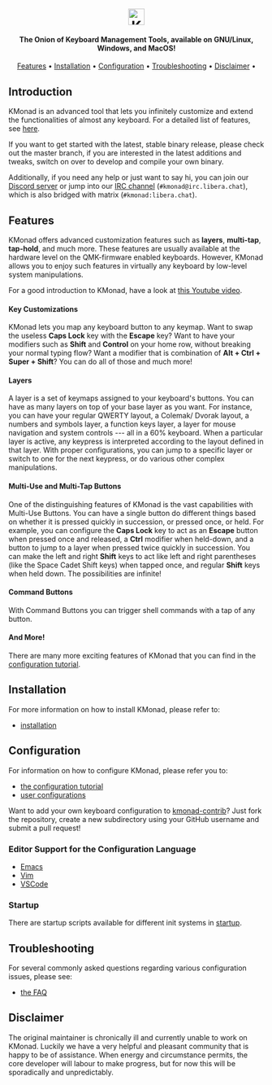 <h1 align="center">
 <img alt="KMonad" title="KMonad" height="32" src="kmonad.svg"/>
</h1>

<h4 align="center">The Onion of Keyboard Management Tools, available on GNU/Linux, Windows, and MacOS!</h4>

<p align="center">
<a href="#features">Features</a> •
<a href="#installation">Installation</a> •
<a href="#configuration">Configuration</a> •
<a href="#troubleshooting">Troubleshooting</a> •
<a href="#disclaimer">Disclaimer</a> •
</p>

## Introduction

KMonad is an advanced tool that lets you infinitely customize and extend the functionalities of almost any keyboard. For a detailed list of features, see [here](#features).

If you want to get started with the latest, stable binary release, please check out the master branch, if you are interested in the latest additions and tweaks, switch on over to develop and compile your own binary.

Additionally, if you need any help or just want to say hi, you can join our [Discord server](https://discord.gg/3tFfWmnahN) or jump into our [IRC channel](https://web.libera.chat/#kmonad) (`#kmonad@irc.libera.chat`), which is also bridged with matrix (`#kmonad:libera.chat`).

## Features


KMonad offers advanced customization features such as **layers**, **multi-tap**, **tap-hold**, and much more. These features are usually available at the hardware level on the QMK-firmware enabled keyboards. However, KMonad allows you to enjoy such features in virtually any keyboard by low-level system manipulations.

For a good introduction to KMonad, have a look at [this Youtube video](https://www.youtube.com/watch?v=Dhj1eauljwU).



#### Key Customizations

KMonad lets you map any keyboard button to any keymap. Want to swap the useless **Caps Lock** key with the **Escape** key? Want to have your modifiers such as **Shift** and **Control** on your home row, without breaking your normal typing flow? Want a modifier that is combination of **Alt + Ctrl + Super + Shift**? You can do all of those and much more!

#### Layers

A layer is a set of keymaps assigned to your keyboard's buttons. You can have as many layers on top of your base layer as you want. For instance, you can have your regular QWERTY layout, a Colemak/ Dvorak layout, a numbers and symbols layer, a function keys layer, a layer for mouse navigation and system controls --- all in a 60% keyboard. When a particular layer is active, any keypress is interpreted according to the layout defined in that layer. With proper configurations, you can jump to a specific layer or switch to one for the next keypress, or do various other complex manipulations.

#### Multi-Use and Multi-Tap Buttons

One of the distinguishing features of KMonad is the vast capabilities with Multi-Use Buttons. You can have a single button do different things based on whether it is pressed quickly in succession, or pressed once, or held. For example, you can configure the **Caps Lock** key to act as an **Escape** button when pressed once and released, a **Ctrl** modifier when held-down, and a button to jump to a layer when pressed twice quickly in succession. You can make the left and right **Shift** keys to act like left and right parentheses (like the Space Cadet Shift keys) when tapped once, and regular **Shift** keys when held down. The possibilities are infinite!

#### Command Buttons

With Command Buttons you can trigger shell commands with a tap of any button.

#### And More!

There are many more exciting features of KMonad that you can find in the [configuration tutorial](keymap/tutorial.kbd).


## Installation
For more information on how to install KMonad, please refer to:
- [installation](doc/installation.md)

## Configuration

For information on how to configure KMonad, please refer you to:
- [the configuration tutorial](keymap/tutorial.kbd)
- [user configurations](https://github.com/kmonad/kmonad-contrib)

Want to add your own keyboard configuration to [kmonad-contrib]? Just
fork the repository, create a new subdirectory using your GitHub
username and submit a pull request!

[kmonad-contrib]: https://github.com/kmonad/kmonad-contrib

### Editor Support for the Configuration Language
- [Emacs](https://github.com/kmonad/kbd-mode)
- [Vim](https://github.com/kmonad/kmonad-vim)
- [VSCode](https://github.com/canadaduane/vscode-kmonad)

### Startup
There are startup scripts available for different init systems in
[startup](startup/).

## Troubleshooting
For several commonly asked questions regarding various configuration issues, please see:
- [the FAQ](doc/faq.md)

## Disclaimer
The original maintainer is chronically ill and currently unable to work on
KMonad. Luckily we have a very helpful and pleasant community that is happy to
be of assistance. When energy and circumstance permits, the core developer will
labour to make progress, but for now this will be sporadically and unpredictably.
